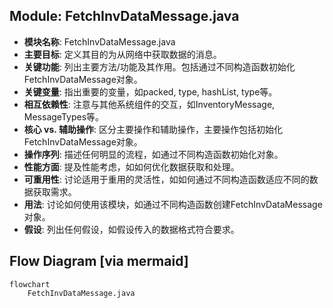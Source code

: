 ## Module: FetchInvDataMessage.java
- **模块名称**: FetchInvDataMessage.java
- **主要目标**: 定义其目的为从网络中获取数据的消息。
- **关键功能**: 列出主要方法/功能及其作用。包括通过不同构造函数初始化FetchInvDataMessage对象。
- **关键变量**: 指出重要的变量，如packed, type, hashList, type等。
- **相互依赖性**: 注意与其他系统组件的交互，如InventoryMessage, MessageTypes等。
- **核心 vs. 辅助操作**: 区分主要操作和辅助操作，主要操作包括初始化FetchInvDataMessage对象。
- **操作序列**: 描述任何明显的流程，如通过不同构造函数初始化对象。
- **性能方面**: 提及性能考虑，如如何优化数据获取和处理。
- **可重用性**: 讨论适用于重用的灵活性，如如何通过不同构造函数适应不同的数据获取需求。
- **用法**: 讨论如何使用该模块，如通过不同构造函数创建FetchInvDataMessage对象。
- **假设**: 列出任何假设，如假设传入的数据格式符合要求。
## Flow Diagram [via mermaid]
```mermaid
flowchart
    FetchInvDataMessage.java
```
